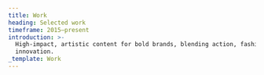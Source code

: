 ```yaml
---
title: Work
heading: Selected work
timeframe: 2015–present
introduction: >-
  High-impact, artistic content for bold brands, blending action, fashion, and
  innovation.
_template: Work
---
```



